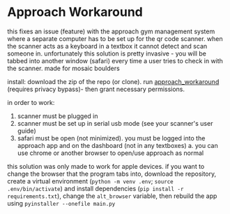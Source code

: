 # Approach Workaround

this fixes an issue (feature) with the approach gym management system where a separate computer has to be set up for the qr code scanner. when the scanner acts as a keyboard in a textbox it cannot detect and scan someone in. unfortunately this solution is pretty invasive - you will be tabbed into another window (safari) every time a user tries to check in with the scanner. made for mosaic boulders

install: download the zip of the repo (or clone). run [approach_workaround](approach_workaround) (requires privacy bypass)- then grant necessary permissions.

in order to work:

1. scanner must be plugged in
2. scanner must be set up in serial usb mode (see your scanner's user guide)
3. safari must be open (not minimized). you must be logged into the approach app and on the dashboard (not in any textboxes)
   a. you can use chrome or another browser to open/use approach as normal

this solution was only made to work for apple devices. if you want to change the browser that the program tabs into, download the repository, create a virtual environment (`python -m venv .env`; `source .env/bin/activate`) and install dependencies (`pip install -r requirements.txt`), change the `alt_browser` variable, then rebuild the app using `pyinstaller --onefile main.py`
